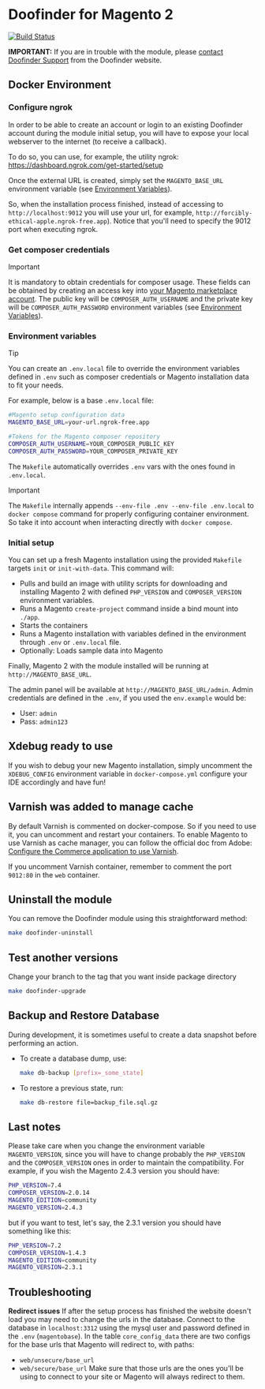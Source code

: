 # Doofinder for Magento 2

[![Build Status](https://travis-ci.org/doofinder/doofinder-magento2.svg?branch=master)](https://travis-ci.org/doofinder/doofinder-magento2)

**IMPORTANT:** If you are in trouble with the module, please [contact Doofinder Support](https://support.doofinder.com/pages/contact-us) from the Doofinder website.

## Docker Environment

### Configure ngrok
In order to be able to create an account or login to an existing Doofinder account during the module initial setup, you will have to expose your local webserver to the internet (to receive a callback).

To do so, you can use, for example, the utility ngrok: https://dashboard.ngrok.com/get-started/setup

Once the external URL is created, simply set the `MAGENTO_BASE_URL` environment variable (see [Environment Variables](#environment-variables)).

So, when the installation process finished, instead of accessing to `http://localhost:9012` you will use your url, for example, `http://forcibly-ethical-apple.ngrok-free.app`).
Notice that you'll need to specify the 9012 port when executing ngrok.

### Get composer credentials
> [!IMPORTANT]
> It is mandatory to obtain credentials for composer usage. These fields can be obtained by creating an access key into [your Magento marketplace account](https://marketplace.magento.com/customer/accessKeys/). The public key will be `COMPOSER_AUTH_USERNAME` and the private key will be `COMPOSER_AUTH_PASSWORD` environment variables (see [Environment Variables](#environment-variables)).

### Environment variables

> [!TIP]
> You can create an `.env.local` file to override the environment variables defined in `.env` such as composer credentials or Magento installation data to fit your needs.

For example, below is a base `.env.local` file:

```bash
#Magento setup configuration data
MAGENTO_BASE_URL=your-url.ngrok-free.app

#Tokens for the Magento composer repository
COMPOSER_AUTH_USERNAME=YOUR_COMPOSER_PUBLIC_KEY
COMPOSER_AUTH_PASSWORD=YOUR_COMPOSER_PRIVATE_KEY
```

The `Makefile` automatically overrides `.env` vars with the ones found in `.env.local`.

> [!IMPORTANT]
> The `Makefile` internally appends `--env-file .env --env-file .env.local` to `docker compose` command for properly configuring container environment. So take it into account when interacting directly with `docker compose`.


### Initial setup

You can set up a fresh Magento installation using the provided `Makefile` targets `init` or `init-with-data`. This command will:
- Pulls and build an image with utility scripts for downloading and installing Magento 2 with defined `PHP_VERSION` and `COMPOSER_VERSION` environment variables.
- Runs a Magento `create-project` command inside a bind mount into `./app`.
- Starts the containers
- Runs a Magento installation with variables defined in the environment through `.env` or `.env.local` file.
- Optionally: Loads sample data into Magento

Finally, Magento 2 with the module installed will be running at `http://MAGENTO_BASE_URL`.

The admin panel will be available at `http://MAGENTO_BASE_URL/admin`. Admin credentials are defined in the `.env`, if you used the `env.example` would be:

- User: `admin`
- Pass: `admin123`

## Xdebug ready to use

If you wish to debug your new Magento installation, simply uncomment the `XDEBUG_CONFIG` environment variable in `docker-compose.yml` configure your IDE accordingly and have fun!


## Varnish was added to manage cache

By default Varnish is commented on docker-compose. So if you need to use it, you can uncomment and restart your containers.
To enable Magento to use Varnish as cache manager, you can follow the official doc from Adobe: [Configure the Commerce application to use Varnish](https://experienceleague.adobe.com/en/docs/commerce-operations/configuration-guide/cache/configure-varnish-commerce).

If you uncomment Varnish container, remember to comment the port `9012:80` in the `web` container.

## Uninstall the module

You can remove the Doofinder module using this straightforward method:

```sh
make doofinder-uninstall
```

## Test another versions
Change your branch to the tag that you want inside package directory

```sh
make doofinder-upgrade
```

## Backup and Restore Database

During development, it is sometimes useful to create a data snapshot before performing an action.

- To create a database dump, use:
  ```sh
  make db-backup [prefix=_some_state]
  ```
- To restore a previous state, run:
  ```sh
  make db-restore file=backup_file.sql.gz
  ```

## Last notes

Please take care when you change the environment variable `MAGENTO_VERSION`, since you will have to change probably the `PHP_VERSION` and the `COMPOSER_VERSION` ones in order to maintain the compatibility. For example, if you wish the Magento 2.4.3 version you should have:

```sh
PHP_VERSION=7.4
COMPOSER_VERSION=2.0.14
MAGENTO_EDITION=community
MAGENTO_VERSION=2.4.3
```

but if you want to test, let's say, the 2.3.1 version you should have something like this:

```sh
PHP_VERSION=7.2
COMPOSER_VERSION=1.4.3
MAGENTO_EDITION=community
MAGENTO_VERSION=2.3.1
```

## Troubleshooting

**Redirect issues**
If after the setup process has finished the website doesn't load you may need to change the urls in the database.
Connect to the database in `localhost:3312` using the mysql user and password defined in the `.env` (`magentobase`).
In the table `core_config_data` there are two configs for the base urls that Magento will redirect to, with paths:
- `web/unsecure/base_url`
- `web/secure/base_url`
Make sure that those urls are the ones you'll be using to connect to your site or Magento will always redirect to them.
